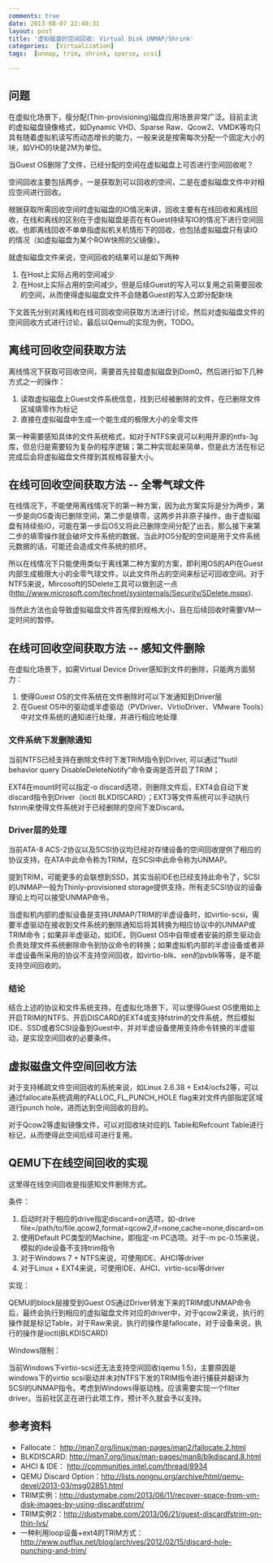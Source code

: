 ```yaml
---
comments: true
date: 2013-08-07 22:40:31
layout: post
title: '虚拟磁盘的空间回收: Virtual Disk UNMAP/Shrink'
categories:  [Virtualization]
tags:  [unmap, trim, shrink, sparse, scsi]

---
```


## 问题

在虚拟化场景下，瘦分配(Thin-provisioning)磁盘应用场景非常广泛。目前主流的虚拟磁盘镜像格式，如Dynamic VHD、Sparse Raw、Qcow2、VMDK等均只具有随着虚拟机读写而动态增长的能力，一般来说是按需每次分配一个固定大小的块，如VHD的块是2M为单位。

当Guest OS删除了文件，已经分配的空间在虚拟磁盘上可否进行空间回收呢？

空间回收主要包括两步，一是获取到可以回收的空间，二是在虚拟磁盘文件中对相应空间进行回收。

根据获取所需回收空间时虚拟磁盘的IO情况来讲，回收主要有在线回收和离线回收，在线和离线的区别在于虚拟磁盘是否在有Guest持续写IO的情况下进行空间回收。也即离线回收不单单指虚拟机关机情形下的回收，也包括虚拟磁盘只有读IO的情况（如虚拟磁盘为某个ROW快照的父镜像）。

就虚拟磁盘文件来说，空间回收的结果可以是如下两种

1. 在Host上实际占用的空间减少
2. 在Host上实际占用的空间减少，但是后续Guest的写入可以复用之前需要回收的空间，从而使得虚拟磁盘文件不会随着Guest的写入立即分配新块

下文首先分别对离线和在线可回收空间获取方法进行讨论，然后对虚拟磁盘文件的空间回收方式进行讨论，最后以Qemu的实现为例，TODO。

<!-- more -->


## 离线可回收空间获取方法

离线情况下获取可回收空间，需要首先挂载虚拟磁盘到Dom0，然后进行如下几种方式之一的操作：

1. 读取虚拟磁盘上Guest文件系统信息，找到已经被删除的文件，在已删除文件区域填零作为标记
2. 直接在虚拟磁盘中生成一个能生成的极限大小的全零文件

第一种需要感知具体的文件系统格式，如对于NTFS来说可以利用开源的ntfs-3g库，但总归是需要较为复杂的程序逻辑；第二种实现起来简单，但是此方法在标记完成后会将虚拟磁盘文件撑到其规格容量大小。


## 在线可回收空间获取方法 -- 全零气球文件

在线情况下，不能使用离线情况下的第一种方案，因为此方案实际是分为两步，第一步是向OS查询已删除空间，第二步是填零，这两步并非原子操作，由于虚拟磁盘有持续些IO，可能在第一步后OS又将此已删除空间分配了出去，那么接下来第二步的填零操作就会破坏文件系统的数据，当此时OS分配的空间是用于文件系统元数据的话，可能还会造成文件系统的损坏。

所以在线情况下只能使用类似于离线第二种方案的方案，即利用OS的API在Guest内部生成极限大小的全零气球文件，以此文件所占的空间来标记可回收空间。对于NTFS来说，Mircosoft的SDelete工具可以做到这一点(http://www.microsoft.com/technet/sysinternals/Security/SDelete.mspx).

当然此方法也会导致虚拟磁盘文件首先撑到规格大小，且在后续回收时需要VM一定时间的暂停。


## 在线可回收空间获取方法 -- 感知文件删除


在虚拟化场景下，如需Virtual Device Driver感知到文件的删除，只能两方面努力：

1. 使得Guest OS的文件系统在文件删除时可以下发通知到Driver层
2. 在Guest OS中的驱动或半虚驱动（PVDriver、VirtioDriver、VMware Tools）中对文件系统的通知进行处理，并进行相应地处理

### 文件系统下发删除通知

当前NTFS已经支持在删除文件时下发TRIM指令到Driver, 可以通过“fsutil behavior query DisableDeleteNotify“命令查询是否开启了TRIM；

EXT4在mount时可以指定-o discard选项，则删除文件后，EXT4会自动下发discard指令到Driver（ioctl BLKDISCARD）；EXT3等文件系统可以手动执行fstrim来使得文件系统对于已经删除的空间下发Discard。

### Driver层的处理

当前ATA-8 ACS-2协议以及SCSI协议均已经对存储设备的空间回收提供了相应的协议支持，在ATA中此命令称为TRIM，在SCSI中此命令称为UNMAP。

提到TRIM，可能更多的会联想到SSD，其实当前IDE也已经支持此命令了，SCSI的UNMAP一般为Thinly-provisioned storage提供支持，所有走SCSI协议的设备理论上均可以接受UNMAP命令。

当虚拟机内部的虚拟设备是支持UNMAP/TRIM的半虚设备时，如virtio-scsi，需要半虚驱动在接收到文件系统的删除通知后将其转换为相应协议中的UNMAP或TRIM命令；如果非半虚驱动，如IDE，则Guest OS中自带或者安装的原生驱动会负责处理文件系统删除命令到协议命令的转换；如果虚拟机内部的半虚设备或者非半虚设备所采用的协议不支持空间回收，如virtio-blk、xen的pvblk等等，是不能支持空间回收的。

### 结论

结合上述的协议和文件系统支持，在虚拟化场景下，可以使得Guest OS使用如上开启TRIM的NTFS、开启DISCARD的EXT4或支持fstrim的文件系统，然后模拟IDE、SSD或者SCSI设备到Guest中，并对半虚设备使用支持命令转换的半虚驱动，是实现空间回收的必要条件。


## 虚拟磁盘文件空间回收方法

对于支持稀疏文件空间回收的系统来说，如Linux 2.6.38 + Ext4/ocfs2等，可以通过fallocate系统调用的FALLOC_FL_PUNCH_HOLE flag来对文件内部指定区域进行punch hole，进而达到空间回收的目的。

对于Qcow2等虚拟镜像文件，可以对回收块对应的L Table和Refcount Table进行标记，从而使得此空间后续可进行复用。

## QEMU下在线空间回收的实现

这里得在线空间回收是指感知文件删除方式。

条件：

1. 启动时对于相应的drive指定discard=on选项，如-drive file=/path/to/file.qcow2,format=qcow2,if=none,cache=none,discard=on
2. 使用Default PC类型的Machine，即指定-m PC选项。对于-m pc-0.15来说，模拟的ide设备不支持trim指令
3. 对于Windows 7 + NTFS来说，可使用IDE、AHCI等driver
4. 对于Linux + EXT4来说，可使用IDE、AHCI、virtio-scsi等driver

实现：

QEMU的block层接受到Guest OS通过Driver转发下来的TRIM或UNMAP命令后，最终会执行到相应的虚拟磁盘文件对应的driver中，对于qcow2来说，执行的操作就是标记Table，对于Raw来说，执行的操作是fallocate，对于设备来说，执行的操作是ioctl(BLKDISCARD)

Windows限制：

当前Windows下virtio-scsi还无法支持空间回收(qemu 1.5)，主要原因是windows下的virtio scsi驱动并未对NTFS下发的TRIM指令进行捕获并翻译为SCSI的UNMAP指令。考虑到Windows得驱动栈，应该需要实现一个filter driver。当前社区正在进行此项工作，预计不久就会予以支持。


## 参考资料

* Fallocate： http://man7.org/linux/man-pages/man2/fallocate.2.html
* BLKDISCARD: http://man7.org/linux/man-pages/man8/blkdiscard.8.html
* AHCI & IDE： http://communities.intel.com/thread/8934
* QEMU Discard Option：http://lists.nongnu.org/archive/html/qemu-devel/2013-03/msg02851.html
* TRIM实例：http://dustymabe.com/2013/06/11/recover-space-from-vm-disk-images-by-using-discardfstrim/
* TRIM实例2：http://dustymabe.com/2013/06/21/guest-discardfstrim-on-thin-lvs/
* 一种利用loop设备+ext4的TRIM方式：http://www.outflux.net/blog/archives/2012/02/15/discard-hole-punching-and-trim/





